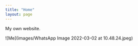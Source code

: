 ```yaml
---
title: "Home"
layout: page
---
```


My own website.

![Me](images/WhatsApp Image 2022-03-02 at 10.48.24.jpeg)
